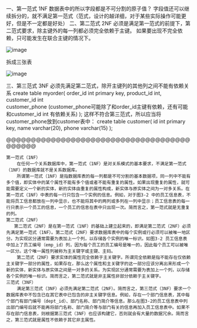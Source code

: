 一、第一范式		1NF
数据表中的所以字段都是不可分割的原子值？ 
字段值还可以继续拆分的，就不满足第一范式（范式，设计的越详细，对于某些实际操作可能更好，但是不一定都是好处）
二、第二范式		2NF
必须是满足第一范式的前提下，第二范式要求，除主键外的每一列都必须完全依赖于主键。
如果要出现不完全依赖，只可能发生在联合主键的情况下。

![image](https://github.com/shaoshuaigege/Blog/tree/main/3-%E6%95%B0%E6%8D%AE%E5%BA%93/1-Mysql/img/img3/1.png)

拆成三张表

![image](https://github.com/shaoshuaigege/Blog/tree/main/3-%E6%95%B0%E6%8D%AE%E5%BA%93/1-Mysql/img/img3/2.png)

三、第三范式		3NF
必须先满足第二范式，除开主键列的其他列之间不能有依赖关系
create table myorder(
order_id int primary key,
product_id int,
customer_id int  
customer_phone (customer_phone可能除了和order_id主键有依赖，还有可能和customer_id int  有依赖关系)
);
这样不符合第三范式，所以应当将customer_phone放到customer表中：
create table customer(
id int primary key,
name varchar(20),
phone varchar(15)
);


@@@@@@@@@@@@@@@@@@@@@@@@@@@@@@@@@@@@@@@@@@@

	第一范式（1NF）
        在任何一个关系数据库中，第一范式（1NF）是对关系模式的基本要求，不满足第一范式（1NF）的数据库就不是关系数据库。
        所谓第一范式（1NF）是指数据库表的每一列都是不可分割的基本数据项，同一列中不能有多个值，即实体中的某个属性不能有多个值或者不能有重复的属性。如果出现重复的属性，就可能需要定义一个新的实体，新的实体由重复的属性构成，新实体与原实体之间为一对多关系。在第一范式（1NF）中表的每一行只包含一个实例的信息。例如，对于图3-2 中的员工信息表，不能将员工信息都放在一列中显示，也不能将其中的两列或多列在一列中显示；员工信息表的每一行只表示一个员工的信息，一个员工的信息在表中只出现一次。简而言之，第一范式就是无重复的列。
	第二范式（2NF）
       第二范式（2NF）是在第一范式（1NF）的基础上建立起来的，即满足第二范式（2NF）必须先满足第一范式（1NF）。第二范式（2NF）要求数据库表中的每个实例或行必须可以被唯一地区分。为实现区分通常需要为表加上一个列，以存储各个实例的唯一标识。如图3-2 员工信息表中加上了员工编号（emp_id）列，因为每个员工的员工编号是唯一的，因此每个员工可以被唯一区分。这个唯一属性列被称为主关键字或主键、主码。
        第二范式（2NF）要求实体的属性完全依赖于主关键字。所谓完全依赖是指不能存在仅依赖主关键字一部分的属性，如果存在，那么这个属性和主关键字的这一部分应该分离出来形成一个新的实体，新实体与原实体之间是一对多的关系。为实现区分通常需要为表加上一个列，以存储各个实例的唯一标识。简而言之，第二范式就是非主属性非部分依赖于主关键字。
	三范式（3NF）
        满足第三范式（3NF）必须先满足第二范式（2NF）。简而言之，第三范式（3NF）要求一个数据库表中不包含已在其它表中已包含的非主关键字信息。例如，存在一个部门信息表，其中每个部门有部门编号（dept_id）、部门名称、部门简介等信息。那么在图3-2的员工信息表中列出部门编号后就不能再将部门名称、部门简介等与部门有关的信息再加入员工信息表中。如果不存在部门信息表，则根据第三范式（3NF）也应该构建它，否则就会有大量的数据冗余。简而言之，第三范式就是属性不依赖于其它非主属性。




